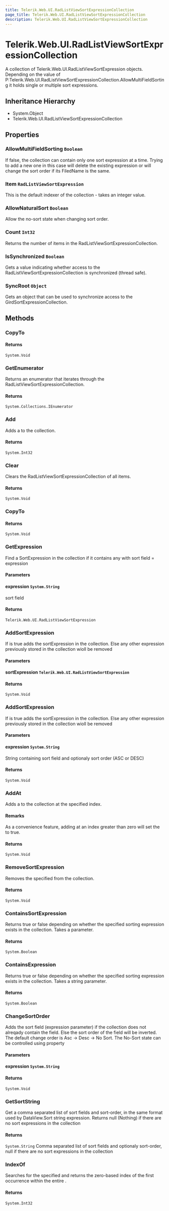 ```yaml
---
title: Telerik.Web.UI.RadListViewSortExpressionCollection
page_title: Telerik.Web.UI.RadListViewSortExpressionCollection
description: Telerik.Web.UI.RadListViewSortExpressionCollection
---
```


# Telerik.Web.UI.RadListViewSortExpressionCollection

A collection of Telerik.Web.UI.RadListViewSortExpression objects. Depending on the value of
            P:Telerik.Web.UI.RadListViewSortExpressionCollection.AllowMultiFieldSorting it holds single
            or multiple sort expressions.

## Inheritance Hierarchy

* System.Object
* Telerik.Web.UI.RadListViewSortExpressionCollection

## Properties

###  AllowMultiFieldSorting `Boolean`

If false, the collection can contain only one sort expression at a time.
            Trying to add a new one in this case will delete the existing expression
            or will change the sort order if its FiledName is the same.

###  Item `RadListViewSortExpression`

This is the default indexer of the collection - takes an integer value.

###  AllowNaturalSort `Boolean`

Allow the no-sort state when changing sort order.

###  Count `Int32`

Returns the number of items in the RadListViewSortExpressionCollection.

###  IsSynchronized `Boolean`

Gets a value indicating whether access to the RadListViewSortExpressionCollection is
            synchronized (thread safe).

###  SyncRoot `Object`

Gets an object that can be used to synchronize access to the
                        GirdSortExpressionCollection.

## Methods

###  CopyTo

#### Returns

`System.Void` 

###  GetEnumerator

Returns an enumerator that iterates through the
            RadListViewSortExpressionCollection.

#### Returns

`System.Collections.IEnumerator` 

###  Add

Adds a  to the collection.

#### Returns

`System.Int32` 

###  Clear

Clears the RadListViewSortExpressionCollection of all items.

#### Returns

`System.Void` 

###  CopyTo

#### Returns

`System.Void` 

###  GetExpression

Find a SortExpression in the collection if it contains any with sort field = expression

#### Parameters

#### expression `System.String`

sort field

#### Returns

`Telerik.Web.UI.RadListViewSortExpression` 

###  AddSortExpression

If  is true adds the sortExpression in the collection. 
            Else any other expression previously stored in the collection wioll be removed

#### Parameters

#### sortExpression `Telerik.Web.UI.RadListViewSortExpression`

#### Returns

`System.Void` 

###  AddSortExpression

If  is true adds the sortExpression in the collection. 
            Else any other expression previously stored in the collection wioll be removed

#### Parameters

#### expression `System.String`

String containing sort field and optionaly sort order (ASC or DESC)

#### Returns

`System.Void` 

###  AddAt

Adds a  to the collection at the specified
                index.

#### Remarks
As a convenience feature, adding at an index greater than zero will set the
                 to true.

#### Returns

`System.Void` 

###  RemoveSortExpression

Removes the specified  from the collection.

#### Returns

`System.Void` 

###  ContainsSortExpression

Returns true or false depending on whether the specified sorting expression exists
                in the collection. Takes a  parameter.

#### Returns

`System.Boolean` 

###  ContainsExpression

Returns true or false depending on whether the specified sorting expression
            exists in the collection. Takes a string parameter.

#### Returns

`System.Boolean` 

###  ChangeSortOrder

Adds the sort field (expression parameter) if the collection does not alreqady contain the field. Else the sort order of the field will be inverted. The default change order is
            Asc -> Desc -> No Sort. The No-Sort state can be controlled using  property

#### Parameters

#### expression `System.String`

#### Returns

`System.Void` 

###  GetSortString

Get a comma separated list of sort fields and sort-order, in the same format used by
            DataView.Sort string expression. Returns null (Nothing) if there are no sort expressions in the collection

#### Returns

`System.String` Comma separated list of sort fields and optionaly sort-order, null if there are no sort expressions in the collection

###  IndexOf

Searches for the specified
             and
            returns the zero-based index of the first occurrence within the entire
            .

#### Returns

`System.Int32` 

